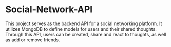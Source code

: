 # Social-Network-API
This project serves as the backend API for a social networking platform. It utilizes MongoDB to define models for users and their shared thoughts. Through this API, users can be created, share and react to thoughts, as well as add or remove friends. 
